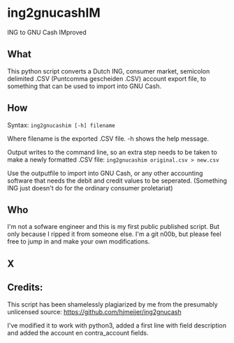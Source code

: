 # ing2gnucashIM
ING to GNU Cash IMproved



## What
This python script converts a Dutch ING, consumer market, semicolon delimited .CSV (Puntcomma gescheiden .CSV) account export file, to something that can be used to import into GNU Cash.

## How
Syntax: `ing2gnucashim [-h] filename`

Where filename is the exported .CSV file. 
-h shows the help message.

Output writes to the command line, so an extra step needs to be taken to make a newly formatted .CSV file:
`ing2gnucashim original.csv > new.csv`

Use the outputfile to import into GNU Cash, or any other accounting software that needs the debit and credit values to be seperated. (Something ING just doesn't do for the ordinary consumer proletariat)

## Who
I'm not a sofware engineer and this is my first public published script. But only because I ripped it from someone else. I'm a git n00b, but please feel free to jump in and make your own modifications.

## X


## Credits:
This script has been shamelessly plagiarized by me from the presumably unlicensed source: https://github.com/hjmeijer/ing2gnucash

I've modified it to work with python3, added a first line with field description and added the account en contra_account fields.
